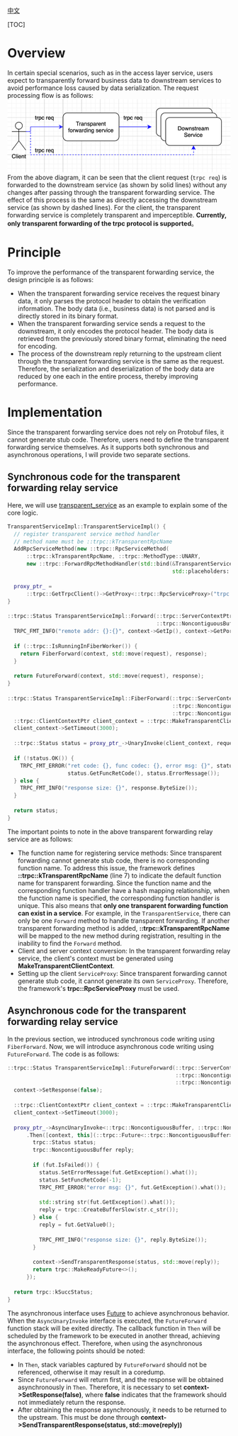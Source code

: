 [中文](../zh/transparent_service.md)

[TOC]

# Overview

In certain special scenarios, such as in the access layer service, users expect to transparently forward business data to downstream services to avoid performance loss caused by data serialization. The request processing flow is as follows:
![transparent_service](../images/transparent_service_en.png)
From the above diagram, it can be seen that the client request (`trpc req`) is forwarded to the downstream service (as shown by solid lines) without any changes after passing through the transparent forwarding service. The effect of this process is the same as directly accessing the downstream service (as shown by dashed lines). For the client, the transparent forwarding service is completely transparent and imperceptible.
**Currently, only transparent forwarding of the trpc protocol is supported**。

# Principle

To improve the performance of the transparent forwarding service, the design principle is as follows:

- When the transparent forwarding service receives the request binary data, it only parses the protocol header to obtain the verification information. The body data (i.e., business data) is not parsed and is directly stored in its binary format.
- When the transparent forwarding service sends a request to the downstream, it only encodes the protocol header. The body data is retrieved from the previously stored binary format, eliminating the need for encoding.
- The process of the downstream reply returning to the upstream client through the transparent forwarding service is the same as the request. Therefore, the serialization and deserialization of the body data are reduced by one each in the entire process, thereby improving performance.

# Implementation

Since the transparent forwarding service does not rely on Protobuf files, it cannot generate stub code. Therefore, users need to define the transparent forwarding service themselves. As it supports both synchronous and asynchronous operations, I will provide two separate sections.

## Synchronous code for the transparent forwarding relay service

Here, we will use [transparent_service](../../examples/features/trpc_transparent/proxy/transparent_service.cc) as an example to explain some of the core logic.

```c++
TransparentServiceImpl::TransparentServiceImpl() {
  // register transparent service method handler
  // method name must be ::trpc::kTransparentRpcName
  AddRpcServiceMethod(new ::trpc::RpcServiceMethod(
      ::trpc::kTransparentRpcName, ::trpc::MethodType::UNARY,
      new ::trpc::ForwardRpcMethodHandler(std::bind(&TransparentServiceImpl::Forward, this, std::placeholders::_1,
                                                    std::placeholders::_2, std::placeholders::_3))));

  proxy_ptr_ =
      ::trpc::GetTrpcClient()->GetProxy<::trpc::RpcServiceProxy>("trpc.test.helloworld.Greeter");
}

::trpc::Status TransparentServiceImpl::Forward(::trpc::ServerContextPtr context, ::trpc::NoncontiguousBuffer&& request,
                                               ::trpc::NoncontiguousBuffer& response) {
  TRPC_FMT_INFO("remote addr: {}:{}", context->GetIp(), context->GetPort());

  if (::trpc::IsRunningInFiberWorker()) {
    return FiberForward(context, std::move(request), response);
  }

  return FutureForward(context, std::move(request), response);
}

::trpc::Status TransparentServiceImpl::FiberForward(::trpc::ServerContextPtr context,
                                                    ::trpc::NoncontiguousBuffer&& request,
                                                    ::trpc::NoncontiguousBuffer& response) {
  ::trpc::ClientContextPtr client_context = ::trpc::MakeTransparentClientContext(context, proxy_ptr_);
  client_context->SetTimeout(3000);

  ::trpc::Status status = proxy_ptr_->UnaryInvoke(client_context, request, &response);

  if (!status.OK()) {
    TRPC_FMT_ERROR("ret code: {}, func codec: {}, error msg: {}", status.GetFrameworkRetCode(),
                   status.GetFuncRetCode(), status.ErrorMessage());
  } else {
    TRPC_FMT_INFO("response size: {}", response.ByteSize());
  }

  return status;
}
```

The important points to note in the above transparent forwarding relay service are as follows:

- The function name for registering service methods: Since transparent forwarding cannot generate stub code, there is no corresponding function name. To address this issue, the framework defines **::trpc::kTransparentRpcName** (line 7) to indicate the default function name for transparent forwarding. Since the function name and the corresponding function handler have a hash mapping relationship, when the function name is specified, the corresponding function handler is unique. This also means that **only one transparent forwarding function can exist in a service**. For example, in the `TransparentService`, there can only be one `Forward` method to handle transparent forwarding. If another transparent forwarding method is added, **::trpc::kTransparentRpcName** will be mapped to the new method during registration, resulting in the inability to find the `Forward` method.
- Client and server context conversion: In the transparent forwarding relay service, the client's context must be generated using **MakeTransparentClientContext**.
- Setting up the client `ServiceProxy`: Since transparent forwarding cannot generate stub code, it cannot generate its own `ServiceProxy`. Therefore, the framework's **trpc::RpcServiceProxy** must be used.

## Asynchronous code for the transparent forwarding relay service

In the previous section, we introduced synchronous code writing using `FiberForward`. Now, we will introduce asynchronous code writing using `FutureForward`. The code is as follows:

```c++
::trpc::Status TransparentServiceImpl::FutureForward(::trpc::ServerContextPtr context,
                                                     ::trpc::NoncontiguousBuffer&& request,
                                                     ::trpc::NoncontiguousBuffer& response) {
  context->SetResponse(false);

  ::trpc::ClientContextPtr client_context = ::trpc::MakeTransparentClientContext(context, proxy_ptr_);
  client_context->SetTimeout(3000);

  proxy_ptr_->AsyncUnaryInvoke<::trpc::NoncontiguousBuffer, ::trpc::NoncontiguousBuffer>(client_context, request)
      .Then([context, this](::trpc::Future<::trpc::NoncontiguousBuffer>&& fut) mutable {
        trpc::Status status;
        trpc::NoncontiguousBuffer reply;

        if (fut.IsFailed()) {
          status.SetErrorMessage(fut.GetException().what());
          status.SetFuncRetCode(-1);
          TRPC_FMT_ERROR("error msg: {}", fut.GetException().what());

          std::string str(fut.GetException().what());
          reply = trpc::CreateBufferSlow(str.c_str());
        } else {
          reply = fut.GetValue0();

          TRPC_FMT_INFO("response size: {}", reply.ByteSize());
        }

        context->SendTransparentResponse(status, std::move(reply));
        return trpc::MakeReadyFuture<>();
      });

  return trpc::kSuccStatus;
}
```

The asynchronous interface uses [Future](../../trpc/common/future/future.h) to achieve asynchronous behavior. When the `AsyncUnaryInvoke` interface is executed, the `FutureForward` function stack will be exited directly. The callback function in `Then` will be scheduled by the framework to be executed in another thread, achieving the asynchronous effect. Therefore, when using the asynchronous interface, the following points should be noted:

- In `Then`, stack variables captured by `FutureForward` should not be referenced, otherwise it may result in a coredump.
- Since `FutureForward` will return first, and the response will be obtained asynchronously in `Then`. Therefore, it is necessary to set **context->SetResponse(false)**, where **false** indicates that the framework should not immediately return the response.
- After obtaining the response asynchronously, it needs to be returned to the upstream. This must be done through **context->SendTransparentResponse(status, std::move(reply))**
